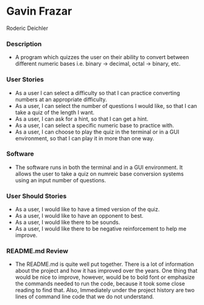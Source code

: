 # Gavin Frazar

Roderic Deichler

### Description

  * A program which quizzes the user on their ability to convert between different numeric bases i.e. binary -> decimal, octal -> binary, etc.

### User Stories

  * As a user I can select a difficulty so that I can practice converting numbers at an appropriate difficulty.
  * As a user, I can select the number of questions I would like, so that I can take a quiz of the length I want.
  * As a user, I can ask for a hint, so that I can get a hint.
  * As a user, I can select a specific numeric base to practice with.
  * As a user, I can choose to play the quiz in the terminal or in a GUI environment, so that I can play it in more than one way.
  
### Software
  * The software runs in both the terminal and in a GUI environment. It allows the user to take a quiz on numreic base conversion systems using an input number of questions.
   
### User Should Stories
  * As a user, I would like to have a timed version of the quiz.
  * As a user, I would like to have an opponent to best.
  * As a user, I would like there to be sounds.
  * As a user, I would like there to be negative reinforcement to help me improve.
   
### README.md Review
  * The README.md is quite well put together. There is a lot of information about the project and how it has improved over the years. One thing that would be nice to improve, however, would be to bold font or emphasize the commands needed to run the code, because it took some close reading to find that. Also, Immediately under the project history are two lines of command line code that we do not understand.
  
  
